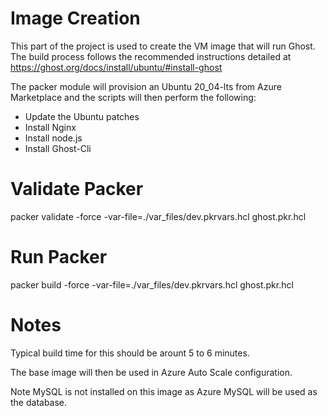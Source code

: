 # Image Creation
This part of the project is used to create the VM image that will run Ghost.  The build process follows the recommended
instructions detailed at https://ghost.org/docs/install/ubuntu/#install-ghost

The packer module will provision an Ubuntu 20_04-lts from Azure Marketplace and the scripts will then perform the following:

- Update the Ubuntu patches
- Install Nginx
- Install node.js
- Install Ghost-Cli

# Validate Packer
packer validate -force -var-file=./var_files/dev.pkrvars.hcl ghost.pkr.hcl

# Run Packer
packer build -force -var-file=./var_files/dev.pkrvars.hcl ghost.pkr.hcl

# Notes
Typical build time for this should be arount 5 to 6 minutes.

The base image will then be used in Azure Auto Scale configuration.

Note MySQL is not installed on this image as Azure MySQL will be used as the database.
